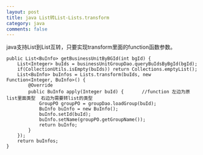 ```yaml
---
layout: post
title: java List转List-Lists.transform
category: java
comments: false
---
```


java支持List到List互转，只要实现transform里面的function函数参数。

    public List<BuInfo> getBusinessUnitByBGId(int bgId) {
        List<Integer> buIds = businessUnitGroupDao.queryBuIdsByBgId(bgId);
        if(CollectionUtils.isEmpty(buIds)) return Collections.emptyList();
        List<BuInfo> buInfos = Lists.transform(buIds, new Function<Integer, BuInfo>() {
            @Override
            public BuInfo apply(Integer buId) {     　//function 左边为原list里面类型  右边为需要转list的类型
                GroupPO groupPO = groupDao.loadGroup(buId);
                BuInfo buInfo = new BuInfo();
                buInfo.setId(buId);
                buInfo.setName(groupPO.getGroupName());
                return buInfo;
            }
        });
        return buInfos;
    }